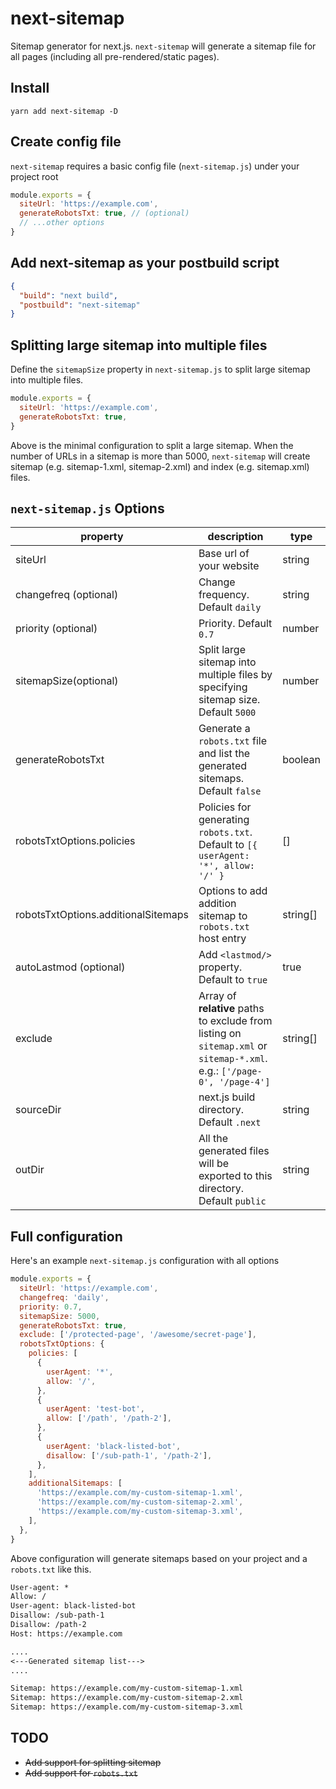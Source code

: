 # next-sitemap

Sitemap generator for next.js. `next-sitemap` will generate a sitemap file for all pages (including all pre-rendered/static pages).

## Install

```shell
yarn add next-sitemap -D
```

## Create config file

`next-sitemap` requires a basic config file (`next-sitemap.js`) under your project root

```js
module.exports = {
  siteUrl: 'https://example.com',
  generateRobotsTxt: true, // (optional)
  // ...other options
}
```

## Add next-sitemap as your postbuild script

```json
{
  "build": "next build",
  "postbuild": "next-sitemap"
}
```

## Splitting large sitemap into multiple files

Define the `sitemapSize` property in `next-sitemap.js` to split large sitemap into multiple files.

```js
module.exports = {
  siteUrl: 'https://example.com',
  generateRobotsTxt: true,
}
```

Above is the minimal configuration to split a large sitemap. When the number of URLs in a sitemap is more than 5000, `next-sitemap` will create sitemap (e.g. sitemap-1.xml, sitemap-2.xml) and index (e.g. sitemap.xml) files.

## `next-sitemap.js` Options

| property                            | description                                                                                                             | type     |
| ----------------------------------- | ----------------------------------------------------------------------------------------------------------------------- | -------- |
| siteUrl                             | Base url of your website                                                                                                | string   |
| changefreq (optional)               | Change frequency. Default `daily`                                                                                       | string   |
| priority (optional)                 | Priority. Default `0.7`                                                                                                 | number   |
| sitemapSize(optional)               | Split large sitemap into multiple files by specifying sitemap size. Default `5000`                                      | number   |
| generateRobotsTxt                   | Generate a `robots.txt` file and list the generated sitemaps. Default `false`                                           | boolean  |
| robotsTxtOptions.policies           | Policies for generating `robots.txt`. Default to `[{ userAgent: '*', allow: '/' }`                                      | []       |
| robotsTxtOptions.additionalSitemaps | Options to add addition sitemap to `robots.txt` host entry                                                              | string[] |
| autoLastmod (optional)              | Add `<lastmod/>` property. Default to `true`                                                                            | true     |  |
| exclude                             | Array of **relative** paths to exclude from listing on `sitemap.xml` or `sitemap-*.xml`. e.g.: `['/page-0', '/page-4']` | string[] |
| sourceDir                           | next.js build directory. Default `.next`                                                                                | string   |
| outDir                              | All the generated files will be exported to this directory. Default `public`                                            | string   |

## Full configuration

Here's an example `next-sitemap.js` configuration with all options

```js
module.exports = {
  siteUrl: 'https://example.com',
  changefreq: 'daily',
  priority: 0.7,
  sitemapSize: 5000,
  generateRobotsTxt: true,
  exclude: ['/protected-page', '/awesome/secret-page'],
  robotsTxtOptions: {
    policies: [
      {
        userAgent: '*',
        allow: '/',
      },
      {
        userAgent: 'test-bot',
        allow: ['/path', '/path-2'],
      },
      {
        userAgent: 'black-listed-bot',
        disallow: ['/sub-path-1', '/path-2'],
      },
    ],
    additionalSitemaps: [
      'https://example.com/my-custom-sitemap-1.xml',
      'https://example.com/my-custom-sitemap-2.xml',
      'https://example.com/my-custom-sitemap-3.xml',
    ],
  },
}
```

Above configuration will generate sitemaps based on your project and a `robots.txt` like this.

```txt
User-agent: *
Allow: /
User-agent: black-listed-bot
Disallow: /sub-path-1
Disallow: /path-2
Host: https://example.com

....
<---Generated sitemap list--->
....

Sitemap: https://example.com/my-custom-sitemap-1.xml
Sitemap: https://example.com/my-custom-sitemap-2.xml
Sitemap: https://example.com/my-custom-sitemap-3.xml
```

## TODO

- <s>Add support for splitting sitemap</s>
- <s>Add support for `robots.txt`</s>
